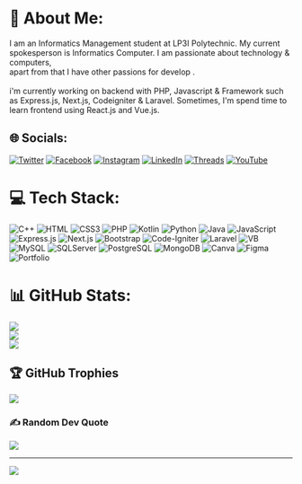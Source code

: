 # 💫 About Me:

I am an Informatics Management student at LP3I Polytechnic. My current <br>spokesperson is Informatics Computer. I am passionate about technology & computers, <br>apart from that I have other passions for develop .<br><br>i'm currently working on backend with PHP, Javascript & Framework such as Express.js, Next.js, Codeigniter & Laravel. Sometimes, I'm spend time to learn frontend using React.js and Vue.js.

## 🌐 Socials:

[![Twitter](https://img.shields.io/badge/Twitter-%237289DA.svg?logo=twitter&logoColor=white)](https://twitter.com/howyoulikedeath) [![Facebook](https://img.shields.io/badge/Facebook-%231877F2.svg?logo=Facebook&logoColor=white)](https://www.facebook.com/wawah.sri) [![Instagram](https://img.shields.io/badge/Instagram-%23E4405F.svg?logo=Instagram&logoColor=white)](https://www.instagram.com/chihuahuah.rar) [![LinkedIn](https://img.shields.io/badge/LinkedIn-%230077B5.svg?logo=linkedin&logoColor=white)](https://www.linkedin.com/in/wawah-sri-sunenti/) [![Threads](https://img.shields.io/badge/Threads-%23000000.svg?logo=Threads&logoColor=white)](https://www.threads.net/@chihuahuah.rar) [![YouTube](https://img.shields.io/badge/YouTube-%23FF0000.svg?logo=YouTube&logoColor=white)](https://www.youtube.com/@wawahsri6418/)

# 💻 Tech Stack:

![C++](https://img.shields.io/badge/c++-%2300599C.svg?style=for-the-badge&logo=c%2B%2B&logoColor=white) ![HTML](https://img.shields.io/badge/html-%23777BB4.svg?style=for-the-badge&logo=html&logoColor=white) ![CSS3](https://img.shields.io/badge/css3-%231572B6.svg?style=for-the-badge&logo=css3&logoColor=white) ![PHP](https://img.shields.io/badge/php-%23777BB4.svg?style=for-the-badge&logo=php&logoColor=white) ![Kotlin](https://img.shields.io/badge/kotlin-%23777BB4.svg?style=for-the-badge&logo=kotlin&logoColor=white) ![Python](https://img.shields.io/badge/python-3670A0?style=for-the-badge&logo=python&logoColor=ffdd54) ![Java](https://img.shields.io/badge/java-%23ED8B00.svg?style=for-the-badge&logo=java&logoColor=white) ![JavaScript](https://img.shields.io/badge/javascript-%23323330.svg?style=for-the-badge&logo=javascript&logoColor=%23F7DF1E) ![Express.js](https://img.shields.io/badge/express.js-%23777BB4.svg?style=for-the-badge&logo=express.js&logoColor=white) ![Next.js](https://img.shields.io/badge/next.js-%23777BB4.svg?style=for-the-badge&logo=next.js&logoColor=white) ![Bootstrap](https://img.shields.io/badge/bootstrap-%23563D7C.svg?style=for-the-badge&logo=bootstrap&logoColor=white) ![Code-Igniter](https://img.shields.io/badge/CodeIgniter-%23EF4223.svg?style=for-the-badge&logo=codeIgniter&logoColor=white) ![Laravel](https://img.shields.io/badge/laravel-%23FF2D20.svg?style=for-the-badge&logo=laravel&logoColor=white) ![VB](https://img.shields.io/badge/vb-%2300f.svg?style=for-the-badge&logo=vb&logoColor=white) ![MySQL](https://img.shields.io/badge/mysql-%2300f.svg?style=for-the-badge&logo=mysql&logoColor=white) ![SQLServer](https://img.shields.io/badge/sqlserver-%2300f.svg?style=for-the-badge&logo=sqlserver&logoColor=white) ![PostgreSQL](https://img.shields.io/badge/postgresql-%2300f.svg?style=for-the-badge&logo=postgresql&logoColor=white) ![MongoDB](https://img.shields.io/badge/mongodb-%2300f.svg?style=for-the-badge&logo=mongodb&logoColor=white) ![Canva](https://img.shields.io/badge/Canva-%2300C4CC.svg?style=for-the-badge&logo=Canva&logoColor=white) ![Figma](https://img.shields.io/badge/figma-%23F24E1E.svg?style=for-the-badge&logo=figma&logoColor=white) ![Portfolio](https://img.shields.io/badge/Portfolio-%23000000.svg?style=for-the-badge&logo=firefox&logoColor=#FF7139)

# 📊 GitHub Stats:

![](https://github-readme-stats.vercel.app/api?username=wawahsrisunenti&theme=vue&hide_border=true&include_all_commits=false&count_private=false)<br/>
![](https://github-readme-streak-stats.herokuapp.com/?user=wawahsrisunenti&theme=vue&hide_border=true)<br/>
![](https://github-readme-stats.vercel.app/api/top-langs/?username=wawahsrisunenti&theme=vue&hide_border=true&include_all_commits=false&count_private=false&layout=compact)

## 🏆 GitHub Trophies

![](https://github-profile-trophy.vercel.app/?username=wawahsrisunenti&theme=matrix&no-frame=true&no-bg=true&margin-w=4)

### ✍️ Random Dev Quote

![](https://quotes-github-readme.vercel.app/api?type=vetical&theme=light)

---

[![](https://visitcount.itsvg.in/api?id=wawahsrisunenti&icon=1&color=9)](https://visitcount.itsvg.in)

<!-- Proudly created with GPRM ( https://gprm.itsvg.in ) -->
